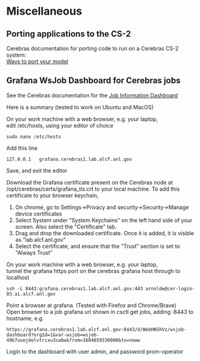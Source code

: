 # Miscellaneous

## Porting applications to the CS-2

Cerebras documentation for porting code to run on a Cerebras CS-2 system:<br>
[Ways to port your model](https://docs.cerebras.net/en/latest/wsc/port/index.html)

## Grafana WsJob Dashboard for Cerebras jobs
See the Cerebras documentation for the [Job Information Dashboard](https://docs.cerebras.net/en/latest/wsc/getting-started/grafana.html#wsjob-dashboard)

Here is a summary (tested to work on Ubuntu and MacOS)<br>

On your work machine with a web browser, e.g. your laptop,<br>
edit /etc/hosts, using your editor of choice
```console
sudo nano /etc/hosts
```
Add this line
```console
127.0.0.1	grafana.cerebras1.lab.alcf.anl.gov
```
Save, and exit the editor

Download the Grafana certificate present on the Cerebras node at /opt/cerebras/certs/grafana_tls.crt to your local machine. To add this certificate to your browser keychain, 

1. On chrome, go to Settings->Privacy and security->Security->Manage device certificates
2. Select System under "System Keychains" on the left hand side of your screen. Also select the "Certificate" tab.
3. Drag and drop the downloaded certificate. Once it is added, it is visible as "lab.alcf.anl.gov"
4. Select the certificate, and ensure that the "Trust" section is set to "Always Trust"


On your work machine with a web browser, e.g. your laptop,<br>
tunnel the grafana https port on the cerebras grafana host through to localhost
```
ssh -L 8443:grafana.cerebras1.lab.alcf.anl.gov:443 arnoldw@cer-login-03.ai.alcf.anl.gov
```

Point a browser at grafana. (Tested with Firefox and Chrome/Brave)<br>
Open browser to a job grafana url shown in csctl get jobs, adding :8443 to hostname, e.g.<br>
```console
https://grafana.cerebras1.lab.alcf.anl.gov:8443/d/WebHNShVz/wsjob-dashboard?orgId=1&var-wsjob=wsjob-49b7uuojdelvtrcxu3cwbw&from=1684859330000&to=noww
```

Login to the dashboard with user admin, and password prom-operator


<!---
## Determining the CS-2 version

TODO
Need another approach for the new worker nodes with general ANL access.
These queries will only work on cer-usr-01 due to networking constraints:
```
...$ # Query the firmware level for cs2-01
...$ curl -k -X GET 'https://10.140.89.251/redfish/v1/Managers/manager' --header 'Authorization: Basic YWRtaW46YWRtaW4=' 2> /dev/null | python -m json.tool | grep FirmwareVersion
 "FirmwareVersion": "1.7.1-202302011928-7-9d6aea6f",
...$

...$ # Query the firmware level for cs2-02
...$ curl -k -X GET 'https://10.140.89.252/redfish/v1/Managers/manager' --header 'Authorization: Basic YWRtaW46YWRtaW4=' 2> /dev/null | python -m json.tool | grep FirmwareVersion
 "FirmwareVersion": "1.7.1-202302011928-7-9d6aea6f",
...$

```
--->
<!--- NO LONGER NEEDED; direct login.
## Copying files
To copy a file to your CS-2 home dir (same on both CS-2 clusters), replacing <strong>both instances</strong> of ALCFUserID with your ALCF user id:
```console
scp -o "ProxyJump ALCFUserID@cerebras.alcf.anl.gov" filename ALCFUserID@cs2-01-master:~/
```

To copy a file from your CS-2 home dir (same on both CS-2 clusters) to the current local directory, replacing <strong>both instances</strong> of ALCFUserID with your ALCF user id:
```console
scp -o "ProxyJump ALCFUserID@cerebras.alcf.anl.gov" ALCFUserID@cs2-01-master:~/filename .
```
--->

<!---
NO LONGER NEEDED - python environments are available, and singularity not available

## Downloading a Kaggle competition dataset to a CS-2 node using the command line

These notes may be helpful for downloading some Kaggle datasets

Inside a singularity shell (e.g. `singularity shell -B /opt:/opt /software/cerebras/cs2-02/container/cbcore_latest.sif` )

```console
virtualenv env
source env/bin/activate
pip3 install kaggle
```

Go to www.kaggle.com in a browser, log in (create account if first time). In user(icon upper right) -&gt; Account tab, there is a button (scroll down) to "Create New API Token". Click it. It will open a download window for a one line json.

put the json in `~/.kaggle/kaggle.json`</br>
e.g. scp the downloaded file, or single quote the json text and echo it as shown</br>
```console
mkdir ~/.kaggle
echo '{"username":"REDACTED","key":"REDACTED"}' > ~/.kaggle/kaggle.json
chmod 600 ~/.kaggle/kaggle.json
```

On www.kaggle.com, the kaggle api command for download of a dataset is displayed in the data tab. It can be selected and copied to the local clipboard, or copied with the "Copy API command to clipboard" icon.<br>
Before attempting a download, if there is a button on the kaggle download page to agree to any terms and conditions, e.g. agreement to the competition rules, click on it (after reading them); downloads with your access token will fail with a 403 error until you agree to those T&Cs.

Paste the API command to the command line inside the singularity shell with the venv activated. E.g.<br>
```bash
kaggle datasets download -d mhskjelvareid/dagm-2007-competition-dataset-optical-inspection
```

It will download as a zip file.

Exit the singularity container (with `exit`), then unzip the dataset zip file.<br>
`unzip` is available on the CS-2 worker nodes.

Note: the kaggle download shown above included two identical copies of the dataset; one copy was in a subdirectory.
--->

